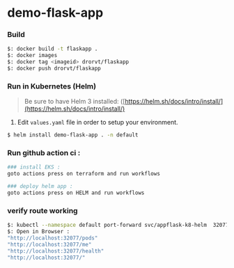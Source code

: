 # demo-flask-app
### Build

```bash
$: docker build -t flaskapp .
$: docker images
$: docker tag <imageid> drorvt/flaskapp
$: docker push drorvt/flaskapp
```


### Run in Kubernetes (Helm)
> Be sure to have Helm 3 installed: ([https://helm.sh/docs/intro/install/](https://helm.sh/docs/intro/install/)

1) Edit `values.yaml` file in order to setup your environment.


```bash
$ helm install demo-flask-app . -n default

```
### Run github action ci :
```bash
### install EKS :
goto actions press on terraform and run workflows

### deploy helm app :
goto actions press on HELM and run workflows
```
### verify route working 

```bash
$: kubectl --namespace default port-forward svc/appflask-k8-helm  32077:5000
$: Open in Browser :
"http://localhost:32077/pods"
"http://localhost:32077/me"
"http://localhost:32077/health"
"http://localhost:32077/"

```

